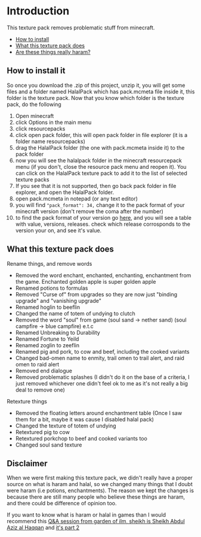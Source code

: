 # Introduction

This texture pack removes problematic stuff from minecraft.

- [How to install](#how-to-install-it)
- [What this texture pack does](#what-this-texture-pack-does)
- [Are these things really haram?](#disclaimer)

## How to install it

So once you download the .zip of this project, unzip it, you will get some files and a folder named HalalPack which has pack.mcmeta file inside it, this folder is the texture pack. Now that you know which folder is the texture pack, do the following

1. Open minecraft
2. click Options in the main menu
3. click resourcepacks 
4. click open pack folder, this will open pack folder in file explorer (it is a folder name resourcepacks)
5. drag the HalalPack folder (the one with pack.mcmeta inside it) to the pack folder
6. now you will see the halalpack folder in the minecraft resourcepack menu (if you don't, close the resource pack menu and reopen it). You can click on the HalalPack texture pack to add it to the list of selected texture packs
7. If you see that it is not supported, then go back pack folder in file explorer, and open the HalalPack folder.
8. open pack.mcmeta in notepad (or any text editor)
9. you will find `"pack_format": 34,` change it to the pack format of your minecraft version (don't remove the coma after the number)
10. to find the pack format of your version go [here](https://minecraft.wiki/w/Template:Resource_pack_format), and you will see a table with value, versions, releases. check which release corrosponds to the version your on, and see it's value.

## What this texture pack does

Rename things, and remove words

- Removed the word enchant, enchanted, enchanting, enchantment from the game. Enchanted golden apple is super golden apple
- Renamed potions to formulas
- Removed "Curse of" from upgrades so they are now just "binding upgrade" and "vanishing upgrade"
- Renamed hoglin to beeflin
- Changed the name of totem of undying to clutch 
- Removed the word "soul" from game (soul sand -> nether sand) (soul campfire -> blue campfire) e.t.c
- Renamed Unbreaking to Durability
- Renamed Fortune to Yeild
- Renamed zoglin to zeeflin
- Renamed pig and pork, to cow and beef, including the cooked variants
- Changed bad-omen name to enmity, trail omen to trail alert, and raid omen to raid alert
- Removed end dialogue
- Removed problematic splashes (I didn't do it on the base of a criteria, I just removed whichever one didn't feel ok to me as it's not really a big deal to remove one)

Retexture things

- Removed the floating letters around enchantment table (Once I saw them for a bit, maybe it was cause I disabled halal pack) 
- Changed the texture of totem of undying
- Retextured pig to cow
- Retextured porkchop to beef and cooked variants too
- Changed soul sand texture

## Disclaimer

When we were first making this texture pack, we didn't really have a proper source on what is haram and halal, so we changed many things that I doubt were haram (i.e potions, enchantments). The reason we kept the changes is because there are still many people who believe these things are haram, and there could be difference of opinion too.

If you want to know what is haram or halal in games than I would recommend this [Q&A session from garden of ilm, sheikh is Sheikh Abdul Aziz al Haqqan](https://www.youtube.com/watch?v=MM07ylnYIfg) and [it's part 2](https://www.youtube.com/watch?v=xgjm0xGmSS8)
